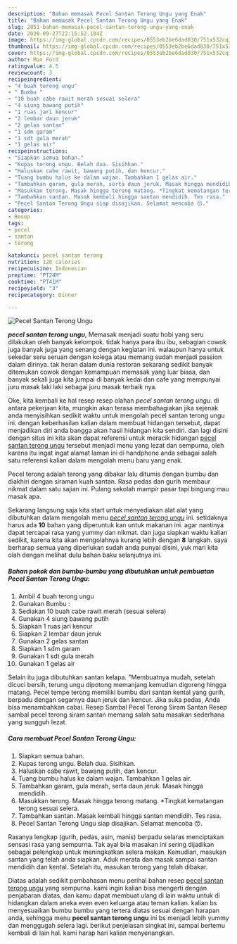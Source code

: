 ```yaml
---
description: "Bahan memasak Pecel Santan Terong Ungu yang Enak"
title: "Bahan memasak Pecel Santan Terong Ungu yang Enak"
slug: 2051-bahan-memasak-pecel-santan-terong-ungu-yang-enak
date: 2020-09-27T22:15:52.104Z
image: https://img-global.cpcdn.com/recipes/0553eb2be6dad030/751x532cq70/pecel-santan-terong-ungu-foto-resep-utama.jpg
thumbnail: https://img-global.cpcdn.com/recipes/0553eb2be6dad030/751x532cq70/pecel-santan-terong-ungu-foto-resep-utama.jpg
cover: https://img-global.cpcdn.com/recipes/0553eb2be6dad030/751x532cq70/pecel-santan-terong-ungu-foto-resep-utama.jpg
author: Max Ford
ratingvalue: 4.5
reviewcount: 3
recipeingredient:
- "4 buah terong ungu"
- " Bumbu "
- "10 buah cabe rawit merah sesuai selera"
- "4 siung bawang putih"
- "1 ruas jari kencur"
- "2 lembar daun jeruk"
- "2 gelas santan"
- "1 sdm garam"
- "1 sdt gula merah"
- "1 gelas air"
recipeinstructions:
- "Siapkan semua bahan."
- "Kupas terong ungu. Belah dua. Sisihkan."
- "Haluskan cabe rawit, bawang putih, dan kencur."
- "Tuang bumbu halus ke dalam wajan. Tambahkan 1 gelas air."
- "Tambahkan garam, gula merah, serta daun jeruk. Masak hingga mendidih."
- "Masukkan terong. Masak hingga terong matang. *Tingkat kematangan terong sesuai selera."
- "Tambahkan santan. Masak kembali hingga santan mendidih. Tes rasa."
- "Pecel Santan Terong Ungu siap disajikan. Selamat mencoba 😙."
categories:
- Resep
tags:
- pecel
- santan
- terong

katakunci: pecel santan terong 
nutrition: 128 calories
recipecuisine: Indonesian
preptime: "PT24M"
cooktime: "PT41M"
recipeyield: "3"
recipecategory: Dinner

---
```



![Pecel Santan Terong Ungu](https://img-global.cpcdn.com/recipes/0553eb2be6dad030/751x532cq70/pecel-santan-terong-ungu-foto-resep-utama.jpg)

<b><i>pecel santan terong ungu</i></b>, Memasak menjadi suatu hobi yang seru dilakukan oleh banyak kelompok. tidak hanya para ibu ibu, sebagian cowok juga banyak juga yang senang dengan kegiatan ini. walaupun hanya untuk sekedar seru seruan dengan kolega atau memang sudah menjadi passion dalam dirinya. tak heran dalam dunia restoran sekarang sedikit banyak ditemukan cowok dengan kemampuan memasak yang luar biasa, dan banyak sekali juga kita jumpai di banyak kedai dan cafe yang mempunyai juru masak laki laki sebagai juru masak terbaik nya.

Oke, kita kembali ke hal resep resep olahan <i>pecel santan terong ungu</i>. di antara pekerjaan kita, mungkin akan terasa membahagiakan jika sejenak anda menyisihkan sedikit waktu untuk mengolah pecel santan terong ungu ini. dengan keberhasilan kalian dalam membuat hidangan tersebut, dapat menjadikan diri anda bangga akan hasil hidangan kita sendiri. dan lagi disini dengan situs ini kita akan dapat referensi untuk meracik hidangan <u>pecel santan terong ungu</u> tersebut menjadi menu yang lezat dan sempurna, oleh karena itu ingat ingat alamat laman ini di handphone anda sebagai salah satu referensi kalian dalam mengolah menu baru yang enak.

Pecel terong adalah terong yang dibakar lalu ditumis dengan bumbu dan diakhiri dengan siraman kuah santan. Rasa pedas dan gurih membaur nikmat dalam satu sajian ini. Pulang sekolah mampir pasar tapi bingung mau masak apa.


Sekarang langsung saja kita start untuk menyediakan alat alat yang dibutuhkan dalam mengolah menu <u><i>pecel santan terong ungu</i></u> ini. setidaknya harus ada <b>10</b> bahan yang diperuntuk kan untuk makanan ini. agar nantinya dapat tercapai rasa yang yummy dan nikmat. dan juga siapkan waktu kalian sedikit, karena kita akan mengolahnya kurang lebih dengan <b>8</b> langkah. saya berharap semua yang diperlukan sudah anda punyai disini, yuk mari kita olah dengan melihat dulu bahan baku selanjutnya ini.

<!--inarticleads1-->

##### Bahan pokok dan bumbu-bumbu yang dibutuhkan untuk pembuatan Pecel Santan Terong Ungu:

1. Ambil 4 buah terong ungu
1. Gunakan  Bumbu :
1. Sediakan 10 buah cabe rawit merah (sesuai selera)
1. Gunakan 4 siung bawang putih
1. Siapkan 1 ruas jari kencur
1. Siapkan 2 lembar daun jeruk
1. Gunakan 2 gelas santan
1. Siapkan 1 sdm garam
1. Gunakan 1 sdt gula merah
1. Gunakan 1 gelas air


Selain itu juga dibutuhkan santan kelapa. &#34;Membuatnya mudah, setelah dicuci bersih, terung ungu dipotong memanjang kemudian digoreng hingga matang. Pecel tempe terong memiliki bumbu dari santan kental yang gurih, berpadu dengan segarnya daun jeruk dan kencur. Jika suka pedas, Anda bisa menambahkan cabai. Resep Sambal Pecel Terong Siram Santan Resep sambal pecel terong siram santan memang salah satu masakan sederhana yang sungguh lezat. 

<!--inarticleads2-->

##### Cara membuat Pecel Santan Terong Ungu:

1. Siapkan semua bahan.
1. Kupas terong ungu. Belah dua. Sisihkan.
1. Haluskan cabe rawit, bawang putih, dan kencur.
1. Tuang bumbu halus ke dalam wajan. Tambahkan 1 gelas air.
1. Tambahkan garam, gula merah, serta daun jeruk. Masak hingga mendidih.
1. Masukkan terong. Masak hingga terong matang. *Tingkat kematangan terong sesuai selera.
1. Tambahkan santan. Masak kembali hingga santan mendidih. Tes rasa.
1. Pecel Santan Terong Ungu siap disajikan. Selamat mencoba 😙.


Rasanya lengkap (gurih, pedas, asin, manis) berpadu selaras menciptakan sensasi rasa yang sempurna. Tak ayal bila masakan ini sering dijadikan sebagai pelengkap untuk meningkatkan selera makan. Kemudian, masukan santan yang telah anda siapkan. Aduk merata dan masak sampai santan mendidih dan kental. Setelah itu, masukan terong yang telah dibakar. 

Diatas adalah sedikit pembahasan menu perihal bahan resep <u>pecel santan terong ungu</u> yang sempurna. kami ingin kalian bisa mengerti dengan penjabaran diatas, dan kamu dapat membuat ulang di lain waktu untuk di hidangkan dalam aneka even even keluarga atau teman kalian. kalian bs menyesuaikan bumbu bumbu yang tertera diatas sesuai dengan harapan anda, sehingga menu <b>pecel santan terong ungu</b> ini bs menjadi lebih yummy dan menggugah selera lagi. berikut penjelasan singkat ini, sampai bertemu kembali di lain hal. kami harap hari kalian menyenangkan.
